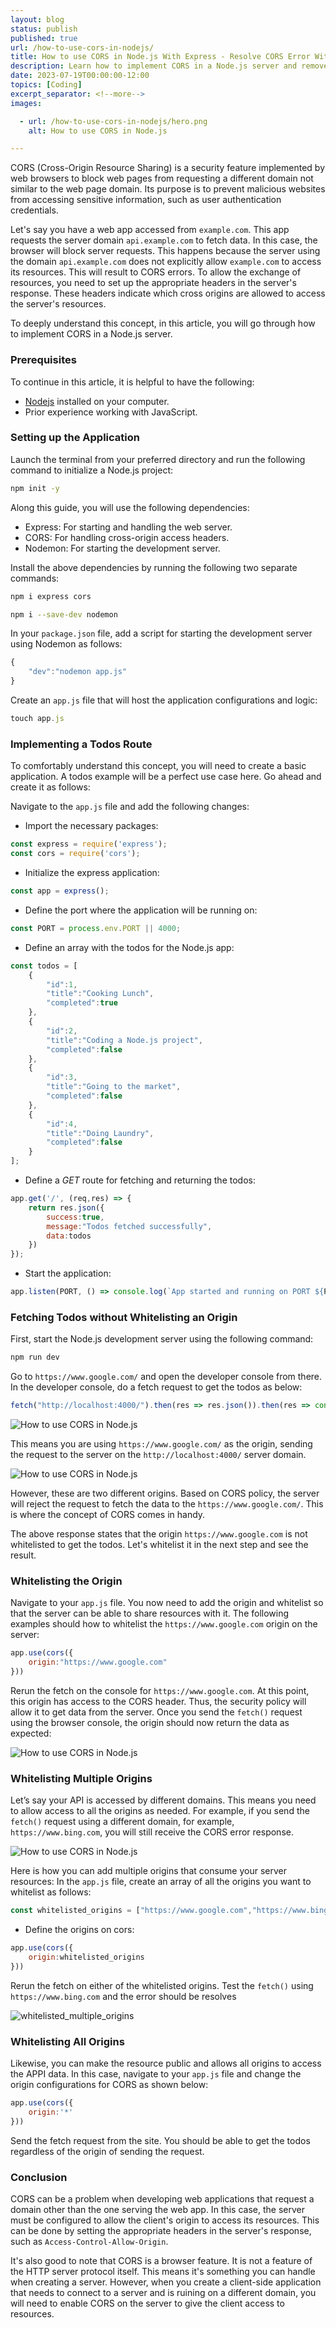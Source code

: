```yaml
---
layout: blog
status: publish
published: true
url: /how-to-use-cors-in-nodejs/
title: How to use CORS in Node.js With Express - Resolve CORS Error With Examples
description: Learn how to implement CORS in a Node.js server and remove CORS error using to the appropriate headers.
date: 2023-07-19T00:00:00-12:00
topics: [Coding]
excerpt_separator: <!--more-->
images:

  - url: /how-to-use-cors-in-nodejs/hero.png
    alt: How to use CORS in Node.js

---
```


CORS (Cross-Origin Resource Sharing) is a security feature implemented by web browsers to block web pages from requesting a different domain not similar to the web page domain. Its purpose is to prevent malicious websites from accessing sensitive information, such as user authentication credentials.
<!--more-->

Let's say you have a web app accessed from `example.com`. This app requests the server domain `api.example.com` to fetch data. In this case, the browser will block server requests. This happens because the server using the domain `api.example.com` does not explicitly allow `example.com` to access its resources. This will result to CORS errors. To allow the exchange of resources, you need to set up the appropriate headers in the server's response. These headers indicate which cross origins are allowed to access the server's resources.

To deeply understand this concept, in this article, you will go through how to implement CORS in a Node.js server.

### Prerequisites

To continue in this article, it is helpful to have the following:

- [Nodejs](https://nodejs.org/en/) installed on your computer.
- Prior experience working with JavaScript.

### Setting up the Application

Launch the terminal from your preferred directory and run the following command to initialize a Node.js project:

```bash
npm init -y 
```

Along this guide, you will use the following dependencies:

- Express: For starting and handling the web server.
- CORS: For handling cross-origin access headers.
- Nodemon: For starting the development server.

Install the above dependencies by running the following two separate commands:

```bash
npm i express cors
```

```bash
npm i --save-dev nodemon
```

In your `package.json` file, add a script for starting the development server using Nodemon as follows:

```js
{
    "dev":"nodemon app.js"
}
```

Create an `app.js` file that will host the application configurations and logic:

```js
touch app.js
```

### Implementing a Todos Route

To comfortably understand this concept, you will need to create a basic application. A todos example will be a perfect use case here. Go ahead and create it as follows:

Navigate to the `app.js` file and add the following changes:

- Import the necessary packages:

```js
const express = require('express');
const cors = require('cors');
```

- Initialize the express application:

```js
const app = express();
```

- Define the port where the application will be running on:

```js
const PORT = process.env.PORT || 4000;
```

- Define an array with the todos for the Node.js app:

```js
const todos = [
    {
        "id":1,
        "title":"Cooking Lunch",
        "completed":true
    },
    {
        "id":2,
        "title":"Coding a Node.js project",
        "completed":false
    },
    {
        "id":3,
        "title":"Going to the market",
        "completed":false
    },
    {
        "id":4,
        "title":"Doing Laundry",
        "completed":false
    }
];
```

- Define a *GET* route for fetching and returning the todos:

```js
app.get('/', (req,res) => {
    return res.json({
        success:true,
        message:"Todos fetched successfully",
        data:todos
    })
});
```

- Start the application:

```js
app.listen(PORT, () => console.log(`App started and running on PORT ${PORT}`));
```

### Fetching Todos without Whitelisting an Origin

First, start the Node.js development server using the following command:

```bash
npm run dev
```

Go to `https://www.google.com/` and open the developer console from there. In the developer console, do a fetch request to get the todos as below:

```js
fetch("http://localhost:4000/").then(res => res.json()).then(res => console.log("the todos ", res));
```

![How to use CORS in Node.js](/how-to-use-cors-in-nodejs/sending_request_unwhitelisted.png)

This means you are using `https://www.google.com/` as the origin, sending the request to the server on the `http://localhost:4000/` server domain.

![How to use CORS in Node.js](/how-to-use-cors-in-nodejs/response_unwhitelisted.png)

However, these are two different origins. Based on CORS policy, the server will reject the request to fetch the data to the `https://www.google.com/`. This is where the concept of CORS comes in handy.

The above response states that the origin `https://www.google.com` is not whitelisted to get the todos. Let's whitelist it in the next step and see the result.

### Whitelisting the Origin

Navigate to your `app.js` file. You now need to add the origin and whitelist so that the server can be able to share resources with it. The following examples should how to whitelist the `https://www.google.com` origin on the server:

```js
app.use(cors({
    origin:"https://www.google.com"
}))
```

Rerun the fetch on the console for `https://www.google.com`. At this point, this origin has access to the CORS header. Thus, the security policy will allow it to get data from the server. Once you send the `fetch()` request using the browser console, the origin should now return the data as expected:

![How to use CORS in Node.js](/how-to-use-cors-in-nodejs/whitelisted_single_origin.png)

### Whitelisting Multiple Origins

Let’s say your API is accessed by different domains. This means you need to allow access to all the origins as needed. For example, if you send the `fetch()` request using a different domain, for example, `https://www.bing.com`, you will still receive the CORS error response.

![How to use CORS in Node.js](/how-to-use-cors-in-nodejs/sending_request_unwhitelisted.png)

Here is how you can add multiple origins that consume your server resources: In the `app.js` file, create an array of all the origins you want to whitelist as follows:

```js
const whitelisted_origins = ["https://www.google.com","https://www.bing.com"];
```

- Define the origins on cors:

```js
app.use(cors({
    origin:whitelisted_origins
})) 
```

Rerun the fetch on either of the whitelisted origins. Test the `fetch()` using `https://www.bing.com` and the error should be resolves

![whitelisted_multiple_origins](./whitelisted_single_origin.png)

### Whitelisting All Origins

Likewise, you can make the resource public and allows all origins to access the APPI data. In this case, navigate to your `app.js` file and change the origin configurations for CORS as shown below:

```js
app.use(cors({
    origin:'*'
}))
```

Send the fetch request from the site. You should be able to get the todos regardless of the origin of sending the request.

### Conclusion

CORS can be a problem when developing web applications that request a domain other than the one serving the web app. In this case, the server must be configured to allow the client's origin to access its resources. This can be done by setting the appropriate headers in the server's response, such as `Access-Control-Allow-Origin`.

It's also good to note that CORS is a browser feature. It is not a feature of the HTTP server protocol itself. This means it's something you can handle when creating a server. However, when you create a client-side application that needs to connect to a server and is ruining on a different domain, you will need to enable CORS on the server to give the client access to resources.